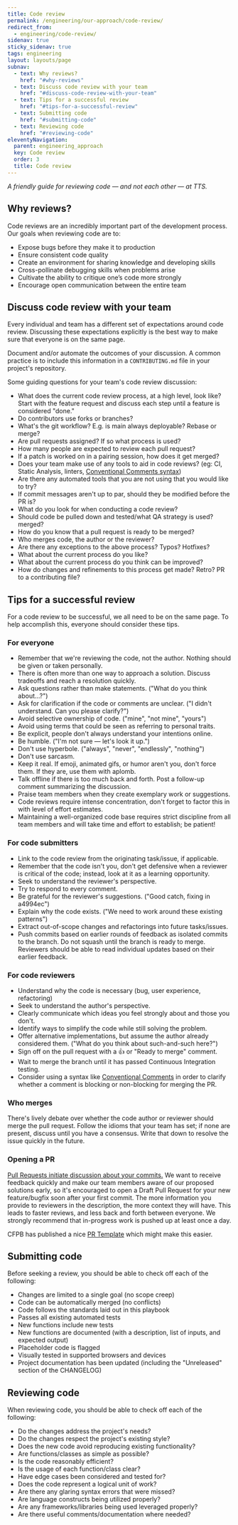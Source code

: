 ```yaml
---
title: Code review
permalink: /engineering/our-approach/code-review/
redirect_from:
  - engineering/code-review/
sidenav: true
sticky_sidenav: true
tags: engineering
layout: layouts/page
subnav:
  - text: Why reviews?
    href: "#why-reviews"
  - text: Discuss code review with your team
    href: "#discuss-code-review-with-your-team"
  - text: Tips for a successful review
    href: "#tips-for-a-successful-review"
  - text: Submitting code
    href: "#submitting-code"
  - text: Reviewing code
    href: "#reviewing-code"
eleventyNavigation: 
  parent: engineering_approach
  key: Code review
  order: 3
  title: Code review
---
```


_A friendly guide for reviewing code — and not each other — at TTS._

## Why reviews?
Code reviews are an incredibly important part of the development process. Our goals when reviewing code are to:

- Expose bugs before they make it to production
- Ensure consistent code quality
- Create an environment for sharing knowledge and developing skills
- Cross-pollinate debugging skills when problems arise
- Cultivate the ability to critique one’s code more strongly
- Encourage open communication between the entire team

## Discuss code review with your team
Every individual and team has a different set of expectations around code review. Discussing these expectations explicitly is the best way to make sure that everyone is on the same page.

Document and/or automate the outcomes of your discussion. A common practice is to include this information in a `CONTRIBUTING.md` file in your project's repository.

Some guiding questions for your team's code review discussion:

- What does the current code review process, at a high level, look like? Start with the feature request and discuss each step until a feature is considered "done."
- Do contributors use forks or branches?
- What's the git workflow? E.g. is main always deployable? Rebase or merge?
- Are pull requests assigned? If so what process is used?
- How many people are expected to review each pull request?
- If a patch is worked on in a pairing session, how does it get merged?
- Does your team make use of any tools to aid in code reviews? (eg: CI, Static Analysis, linters, [Conventional Comments syntax](https://conventionalcomments.org/))
- Are there any automated tools that you are not using that you would like to try?
- If commit messages aren't up to par, should they be modified before the PR is?
- What do you look for when conducting a code review?
- Should code be pulled down and tested/what QA strategy is used? merged?
- How do you know that a pull request is ready to be merged?
- Who merges code, the author or the reviewer?
- Are there any exceptions to the above process? Typos? Hotfixes?
- What about the current process do you like?
- What about the current process do you think can be improved?
- How do changes and refinements to this process get made? Retro? PR to a contributing file?

## Tips for a successful review
For a code review to be successful, we all need to be on the same page. To help
accomplish this, everyone should consider these tips.

### For everyone
- Remember that we're reviewing the code, not the author. Nothing should be given or taken personally.
- There is often more than one way to approach a solution. Discuss tradeoffs and reach a resolution quickly.
- Ask questions rather than make statements. ("What do you think about...?")
- Ask for clarification if the code or comments are unclear. ("I didn't understand. Can you please clarify?")
- Avoid selective ownership of code. ("mine", "not mine", "yours")
- Avoid using terms that could be seen as referring to personal traits.
- Be explicit, people don't always understand your intentions online.
- Be humble. ("I'm not sure — let's look it up.")
- Don't use hyperbole. ("always", "never", "endlessly", "nothing")
- Don't use sarcasm.
- Keep it real. If emoji, animated gifs, or humor aren't you, don't force them. If they are, use them with aplomb.
- Talk offline if there is too much back and forth. Post a follow-up comment summarizing the discussion.
- Praise team members when they create exemplary work or suggestions.
- Code reviews require intense concentration, don't forget to factor this in with level of effort estimates.
- Maintaining a well-organized code base requires strict discipline from all team members and will take time and effort to establish; be patient!

### For code submitters
- Link to the code review from the originating task/issue, if applicable.
- Remember that the code isn't you, don't get defensive when a reviewer is critical of the code; instead, look at it as a learning opportunity.
- Seek to understand the reviewer's perspective.
- Try to respond to every comment.
- Be grateful for the reviewer's suggestions. ("Good catch, fixing in a4994ec")
- Explain why the code exists. ("We need to work around these existing patterns")
- Extract out-of-scope changes and refactorings into future tasks/issues.
- Push commits based on earlier rounds of feedback as isolated commits to the branch. Do not squash until the branch is ready to merge. Reviewers should be able to read individual updates based on their earlier feedback.

### For code reviewers
- Understand why the code is necessary (bug, user experience, refactoring)
- Seek to understand the author's perspective.
- Clearly communicate which ideas you feel strongly about and those you don't.
- Identify ways to simplify the code while still solving the problem.
- Offer alternative implementations, but assume the author already considered them. ("What do you think about such-and-such here?")
- Sign off on the pull request with a :thumbsup: or "Ready to merge" comment.
- Wait to merge the branch until it has passed Continuous Integration testing.
- Consider using a syntax like [Conventional Comments](https://conventionalcomments.org/) in order to clarify whether a comment is blocking or non-blocking for merging the PR.

### Who merges
There's lively debate over whether the code author or reviewer should merge the pull request. Follow the idioms that your team has set; if none are present, discuss until you have a consensus. Write that down to resolve the issue quickly in the future.

### Opening a PR
[Pull Requests initiate discussion about your commits.](https://guides.github.com/introduction/flow/) We want to receive feedback quickly and make our team members aware of our proposed solutions early, so it's encouraged to open a Draft Pull Request for your new feature/bugfix soon after your first commit. The more information you provide to reviewers in the description, the more context they will have. This leads to faster reviews, and less back and forth between everyone. We strongly recommend that in-progress work is pushed up at least once a day.

CFPB has published a nice [PR Template](https://github.com/cfpb/development/blob/main/.github/PULL_REQUEST_TEMPLATE.md) which might make this easier.

## Submitting code
Before seeking a review, you should be able to check off each of the following:

- Changes are limited to a single goal (no scope creep)
- Code can be automatically merged (no conflicts)
- Code follows the standards laid out in this playbook
- Passes all existing automated tests
- New functions include new tests
- New functions are documented (with a description, list of inputs, and expected output)
- Placeholder code is flagged
- Visually tested in supported browsers and devices
- Project documentation has been updated (including the "Unreleased" section of the CHANGELOG)

## Reviewing code
When reviewing code, you should be able to check off each of the following:

- Do the changes address the project's needs?
- Do the changes respect the project's existing style?
- Does the new code avoid reproducing existing functionality?
- Are functions/classes as simple as possible?
- Is the code reasonably efficient?
- Is the usage of each function/class clear?
- Have edge cases been considered and tested for?
- Does the code represent a logical unit of work?
- Are there any glaring syntax errors that were missed?
- Are language constructs being utilized properly?
- Are any frameworks/libraries being used leveraged properly?
- Are there useful comments/documentation where needed?
